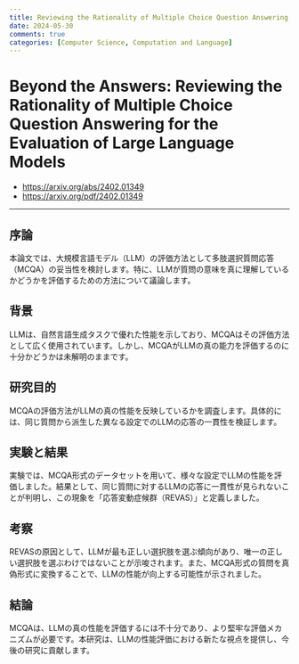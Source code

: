 ```yaml
---
title: Reviewing the Rationality of Multiple Choice Question Answering for the Evaluation of Large Language Models
date: 2024-05-30
comments: true
categories: [Computer Science, Computation and Language]
---
```


# Beyond the Answers: Reviewing the Rationality of Multiple Choice Question Answering for the Evaluation of Large Language Models
- <https://arxiv.org/abs/2402.01349>
- <https://arxiv.org/pdf/2402.01349>

---
## 序論
本論文では、大規模言語モデル（LLM）の評価方法として多肢選択質問応答（MCQA）の妥当性を検討します。特に、LLMが質問の意味を真に理解しているかどうかを評価するための方法について議論します。

## 背景
LLMは、自然言語生成タスクで優れた性能を示しており、MCQAはその評価方法として広く使用されています。しかし、MCQAがLLMの真の能力を評価するのに十分かどうかは未解明のままです。

## 研究目的
MCQAの評価方法がLLMの真の性能を反映しているかを調査します。具体的には、同じ質問から派生した異なる設定でのLLMの応答の一貫性を検証します。

## 実験と結果
実験では、MCQA形式のデータセットを用いて、様々な設定でLLMの性能を評価しました。結果として、同じ質問に対するLLMの応答に一貫性が見られないことが判明し、この現象を「応答変動症候群（REVAS）」と定義しました。

## 考察
REVASの原因として、LLMが最も正しい選択肢を選ぶ傾向があり、唯一の正しい選択肢を選ぶわけではないことが示唆されます。また、MCQA形式の質問を真偽形式に変換することで、LLMの性能が向上する可能性が示されました。

## 結論
MCQAは、LLMの真の性能を評価するには不十分であり、より堅牢な評価メカニズムが必要です。本研究は、LLMの性能評価における新たな視点を提供し、今後の研究に貢献します。
